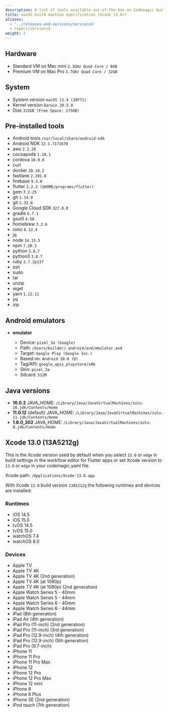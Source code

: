 ```yaml
---
description: A list of tools available out-of-the-box on Codemagic build machines.
title: macOS build machine specification (Xcode 13.0+)
aliases:
  - '../releases-and-versions/versions4'
  - /specs/versions4
weight: 2
---
```


## Hardware

- Standard VM on Mac mini `2.3GHz Quad Core / 8GB`
- Premium VM on Mac Pro `3.7GHz Quad Core / 32GB`

## System

- System version `macOS 11.4 (20F71)`
- Kernel version `Darwin 20.5.0`
- Disk `322GB (Free Space: 175GB)`

## Pre-installed tools

- Android tools `/usr/local/share/android-sdk`
- Android NDK `22.1.7171670`
- aws `2.2.28`
- cocoapods `1.10.1`
- cordova `10.0.0`
- curl
- docker `20.10.2`
- fastlane `2.191.0`
- firebase `9.3.0`
- flutter `2.2.3 ($HOME/programs/flutter)`
- gem `3.2.25`
- gh `1.14.0`
- git `2.32.0`
- Google Cloud SDK `327.0.0`
- gradle `6.7.1`
- gsutil `4.58`
- homebrew `3.2.6`
- ionic `6.12.4`
- jq
- node `14.15.5`
- npm `7.20.3`
- python `3.8.7`
- python3 `3.8.7`
- ruby `2.7.2p137`
- ssh
- sudo
- tar
- unzip
- wget
- yarn `1.22.11`
- yq
- zip

## Android emulators

- **emulator**

    - Device: `pixel_3a (Google)`
    - Path: `/Users/builder/.android/avd/emulator.avd`
    - Target: `Google Play (Google Inc.)`
    - Based on: `Android 10.0 (Q)`
    - Tag/API: `google_apis_playstore/x86`
    - Skin: `pixel_3a`
    - Sdcard: `512M`

## Java versions

- **16.0.2** JAVA_HOME: `/Library/Java/JavaVirtualMachines/zulu-16.jdk/Contents/Home`
- **11.0.12** (default) JAVA_HOME: `/Library/Java/JavaVirtualMachines/zulu-11.jdk/Contents/Home`
- **1.8.0_302** JAVA_HOME: `/Library/Java/JavaVirtualMachines/zulu-8.jdk/Contents/Home`

## Xcode 13.0 (13A5212g)

This is the Xcode version used by default when you select `13.0` or `edge` in build settings in the workflow 
editor for Flutter apps or set Xcode version to `13.0` or `edge` in your codemagic.yaml file. 

Xcode path: `/Applications/Xcode-13.0.app`

With Xcode `13.0` build version `13A5212g` the following runtimes and devices are installed:

### Runtimes

- iOS 14.5
- iOS 15.0
- tvOS 14.5
- tvOS 15.0
- watchOS 7.4
- watchOS 8.0

### Devices

- Apple TV
- Apple TV 4K
- Apple TV 4K (2nd generation)
- Apple TV 4K (at 1080p)
- Apple TV 4K (at 1080p) (2nd generation)
- Apple Watch Series 5 - 40mm
- Apple Watch Series 5 - 44mm
- Apple Watch Series 6 - 40mm
- Apple Watch Series 6 - 44mm
- iPad (8th generation)
- iPad Air (4th generation)
- iPad Pro (11-inch) (2nd generation)
- iPad Pro (11-inch) (3rd generation)
- iPad Pro (12.9-inch) (4th generation)
- iPad Pro (12.9-inch) (5th generation)
- iPad Pro (9.7-inch)
- iPhone 11
- iPhone 11 Pro
- iPhone 11 Pro Max
- iPhone 12
- iPhone 12 Pro
- iPhone 12 Pro Max
- iPhone 12 mini
- iPhone 8
- iPhone 8 Plus
- iPhone SE (2nd generation)
- iPod touch (7th generation)
